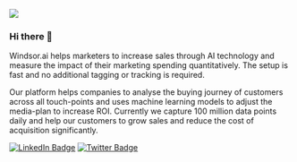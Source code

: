 ![](https://windsor.ai/wp-content/uploads/2019/12/rsz_windsorai-dark-blue-png-transparent.png)

### Hi there 👋

Windsor.ai helps marketers to increase sales through AI technology and measure the impact of their marketing spending quantitatively. The setup is fast and no additional tagging or tracking is required. 

Our platform helps companies to analyse the buying journey of customers across all touch-points and uses machine learning models to adjust the media-plan to increase ROI.
Currently we capture 100 million data points daily and help our customers to grow sales and reduce the cost of acquisition significantly.


[![LinkedIn Badge](https://img.shields.io/badge/LinkedIn-Profile-informational?style=flat&logo=linkedin&logoColor=white&color=0D76A8)](https://www.linkedin.com/company/windsor.ai/) [![Twitter Badge](https://img.shields.io/badge/Twitter-Profile-informational?style=flat&logo=twitter&logoColor=white&color=1CA2F1)](https://twitter.com/windsor_ai)
